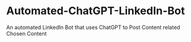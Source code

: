 # Automated-ChatGPT-LinkedIn-Bot
An automated LinkedIn Bot that uses ChatGPT to Post Content related Chosen Content
